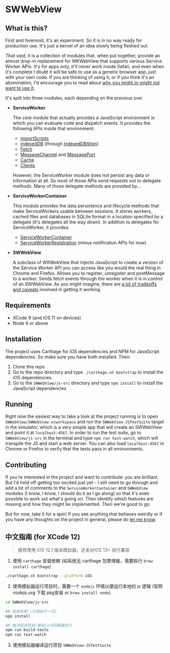 # SWWebView

## What is this?

First and foremost, it's an experiment. So it is in no way ready for production use. It's just a kernel of an idea slowly being fleshed out.

*That said*, it is a collection of modules that, when put together, provide an almost drop-in replacement for WKWebView that supports various Service Worker APIs. It's for apps only, it'll never work inside Safari, and even when it's complete I doubt it will be safe to use as a generic browser app, just with your own code. If you are thinking of using it, or if you think it's an abomination, I'd encourage you to read about [why you might or might not want to use it](https://github.com/gdnmobilelab/SWWebView/wiki/Why-use-SWWebView%3F).

 It's split into three modules, each depending on the previous one:

- **ServiceWorker**

  The core module that actually provides a JavaScript environment in which you can evaluate code and dispatch events. It provides the following APIs inside that environment:
   - [importScripts](https://developer.mozilla.org/en-US/docs/Web/API/WorkerGlobalScope/importScripts)
   - [indexedDB](https://developer.mozilla.org/en-US/docs/Web/API/WindowOrWorkerGlobalScope/indexedDB) (through [IndexedDBShim](https://github.com/axemclion/IndexedDBShim))
   - [Fetch](https://developer.mozilla.org/en-US/docs/Web/API/WindowOrWorkerGlobalScope/fetch)
   - [MessageChannel](https://developer.mozilla.org/en-US/docs/Web/API/MessageChannel) and [MessagePort](https://developer.mozilla.org/en-US/docs/Web/API/MessagePort)
   - [Cache](https://developer.mozilla.org/en-US/docs/Web/API/Cache)
   - [Clients](https://developer.mozilla.org/en-US/docs/Web/API/Clients)

  However, the ServiceWorker module does not persist any data or information at all. So most of those APIs send requests out to delegate methods. Many of those delegate methods are provided by...

- **ServiceWorkerContainer**
 
  This module provides the data persistence and lifecycle methods that make ServiceWorkers usable between sessions. It stores workers, cached files and databases in SQLite format in a location specified by a delegate (it's delegates all the way down). In addition to delegates for ServiceWorker, it provides:
   - [ServiceWorkerContainer](https://developer.mozilla.org/en-US/docs/Web/API/ServiceWorkerContainer)
   - [ServiceWorkerRegistration](https://developer.mozilla.org/en-US/docs/Web/API/ServiceWorkerRegistration) (minus notification APIs for now)

- **SWWebView**

  A subclass of WKWebView that injects JavaScript to create a version of the Service Worker API you can access like you would the real thing in Chrome and Firefox. Allows you to register, unregister and postMessage to a worker. Sends fetch events through the worker when it is in control of an SWWebView. As you might imagine, there are [a lot of tradeoffs and caveats](https://github.com/gdnmobilelab/SWWebView/wiki/How-SWWebView-bridges-between-the-webview-and-native) involved in getting it working.

## Requirements
 - XCode 9 (and iOS 11 on devices)
 - Node 6 or above

## Installation

The project uses Carthage for iOS dependencies and NPM for JavaScript dependencies. So make sure you have both installed. Then:

 1. Clone this repo
 2. Go to the repo directory and type `./carthage.sh bootstrap` to install the iOS dependencies.
 3. Go to the `SWWebView/js-src` directory and type `npm install` to install the JavaScript dependencies

## Running

Right now the easiest way to take a look at the project running is to open `SWWebView/SWWebView.xcworkspace` and run the `SWWebView-JSTestSuite` target in the simulator, which is a very simple app that will create an SWWebView and point it at `localhost:4567`. In order to run the test suite, go to `SWWebView/js-src` in the terminal and type `npm run test-watch`, which will transpile the JS and start a web server. You can also load `localhost:4567` in Chrome or Firefox to verify that the tests pass in all environments.

## Contributing

If you're interested in the project and want to contribute: you are brilliant. But I'd hold off getting too excited just yet - I still need to go through and add a lot of comments to the `ServiceWorkerContainer` and `SWWebView` modules (I know, I know, I should do it as I go along) so that it's even possible to work out what's going on. Then identify which features are missing and how they might be implemented. *Then* we're good to go.

But for now, take it for a spin! If you see anything that behaves weirdly or if you have any thoughts on the project in general, please do [let me know](https://twitter.com/_alastair).



## 中文指南 (for XCode 12)

> 推荐使用 iOS 12.1 版本模拟器，还未对iOS 13+ 进行兼容

1. 使用 `carthage` 安装依赖 (如系统无 carthage 包管理器，需要执行 `brew install carthage`)

```bash
./carthage.sh bootstrap --platform iOS
```


2. 使用模拟器运行项目时，需要一个 `nodejs` 环境以便运行本地的 js 逻辑 (官网 nodejs.org 下载 pkg安装 or `brew install node`)



```bash
cd SWWebView/js-src

## 安装依赖 (只用执行一次)
npm install

## 每次启动项目/更变js代码都要执行
npm run build-tests
npm run test-watch
```

3. 使用模拟器编译运行项目 `SWWebView-JSTestSuite`


